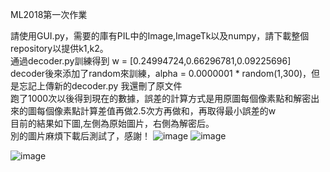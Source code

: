 ML2018第一次作業

請使用GUI.py，需要的庫有PIL中的Image,ImageTk以及numpy，請下載整個repository以提供k1,k2。  
通過decoder.py訓練得到 w = [0.24994724,0.66296781,0.09225696]  
decoder後來添加了random來訓練，alpha = 0.0000001 * random(1,300)，但是忘記上傳新的decoder.py 我還刪了原文件  
跑了1000次以後得到現在的數據，誤差的計算方式是用原圖每個像素點和解密出來的圖每個像素點計算差值再做2.5次方再做和，再取得最小誤差的w  
目前的結果如下圖,左側為原始圖片，右側為解密后。   
別的圖片麻煩下載后測試了，感謝！
![image](https://github.com/BergLoo/ML2018_410421252_Image-Decryption-using-Linear-Percetpron/blob/master/image/I.png?raw=true)
![image](https://github.com/BergLoo/ML2018_410421252_Image-Decryption-using-Linear-Percetpron/blob/master/image/xd.png?raw=true)
  
![image](https://github.com/BergLoo/ML2018_410421252_Image-Decryption-using-Linear-Percetpron/blob/master/image/Screenshot%20from%202018-07-12%2021-58-15.png?raw=true)
